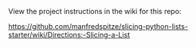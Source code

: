 View the project instructions in the wiki for this repo:

https://github.com/manfredspitze/slicing-python-lists-starter/wiki/Directions:-Slicing-a-List
